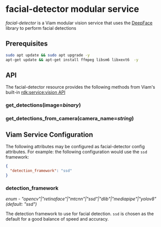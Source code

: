 # facial-detector modular service

*facial-detector* is a Viam modular vision service that uses the [DeepFace](https://github.com/serengil/deepface) library to perform facial detections

## Prerequisites

``` bash
sudo apt update && sudo apt upgrade -y
apt-get update && apt-get install ffmpeg libsm6 libxext6  -y
```

## API

The facial-detector resource provides the following methods from Viam's built-in [rdk:service:vision API](https://python.viam.dev/autoapi/viam/services/vision/client/index.html)

### get_detections(image=*binary*)

### get_detections_from_camera(camera_name=*string*)

## Viam Service Configuration

The following attributes may be configured as facial-detector config attributes.
For example: the following configuration would use the `ssd` framework:

``` json
{
  "detection_framework": "ssd"
}
```

### detection_framework

*enum - "opencv"|"retinaface"|"mtcnn"|"ssd"|"dlib"|"mediapipe"|"yolov8" (default: "ssd")*

The detection framework to use for facial detection.  `ssd` is chosen as the default for a good balance of speed and accuracy.
